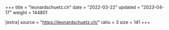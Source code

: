 +++
title = "leonardschuetz.ch"
date = "2022-03-22"
updated = "2023-04-17"
weight = 144801

[extra]
source = "https://leonardschuetz.ch/"
ratio = 3
size = 141
+++
